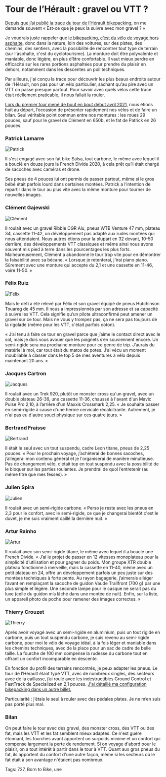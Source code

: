 # Tour de l&#8217;Hérault : gravel ou VTT ?

[Depuis que j’ai publié la trace du tour de l’Hérault bikepacking](https://tcrouzet.com/727tour/), on me demande souvent « Est-ce que je peux la suivre avec mon gravel ? »

Je voudrais juste rappeler que [le bikepacking, c’est du vélo de voyage hors asphalte](https://bikepacking.com/plog/what-is-bikepacking/), donc dans la nature, loin des voitures, sur des pistes, des chemins, des sentiers, avec la possibilité de rencontrer tout type de terrain (sur l'asphalte, c'est du cyclotourisme). La monture doit être polyvalente et maniable, donc légère, en plus d’être confortable. Il vaut mieux perdre en efficacité sur les rares portions asphaltées pour prendre du plaisir en dehors, notamment dans les descentes un poil techniques.

Par ailleurs, j'ai conçu la trace pour découvrir les plus beaux endroits autour de l'Hérault, non pas pour un vélo particulier, sachant qu'au pire avec un VTT on passe presque partout. Pour savoir avec quels vélos cette trace était réellement praticable, il nous fallait la rouler.

[Lors du premier tour mené de bout en bout début avril 2021](https://tcrouzet.com/2021/04/08/tour-de-lherault-bikepacking-agrandir-limaginaire/), nous étions huit au départ, l’occasion de présenter rapidement nos vélos et de faire un bilan. Seul véritable point commun entre nos montures : les roues 29 pouces, sauf pour le gravel de Clément en 650b, et le fat de Patrick en 26 pouces.

### Patrick Lamarre

![Patrick](https://tcrouzet.com/images_tc/2021/04/IMG_8822.jpeg)

Il s’est engagé avec son fat bike Salsa, tout carbone, le même avec lequel il a bouclé en douze jours la French Divide 2020, à cela prêt qu’il était chargé de sacoches avec caméras et drone.

Ses pneus de 4 pouces lui ont permis de passer partout, même si le gros bébé était parfois lourd dans certaines montées. Patrick a l’intention de repartir dans le tour au plus vite avec la même monture pour tourner de nouvelles images.

### Clément Gajewski

![Clément](https://tcrouzet.com/images_tc/2021/04/WhatsApp-Image-2021-04-08-at-12.48.03-2.jpeg)

Il roulait avec un gravel Ribble CGR Alu, pneus WTB Venture 47 mm, plateau 34, cassette 11-42, un développement pas adapté aux rudes montées qui nous attendaient. Nous autres étions pour la plupart en 32 devant, 10-50 derrière, des développements VTT classiques et même ainsi nous avons souvent mis pied à terre dans les pourcentages les plus forts. Malheureusement, Clément a abandonné le tour trop vite pour en démontrer la faisabilité avec sa bécane. « Lorsque je retenterai, j'irai piano piano. Sûrement avec une monture qui accepte du 2,1 et une cassette en 11-46, voire 11-50. »

### Félix Ruiz

![Félix](https://tcrouzet.com/images_tc/2021/04/WhatsApp-Image-2021-04-08-at-12.47.39-1.jpeg)

Mais le défi a été relevé par Félix et son gravel équipé de pneus Hutchinson Touareg de 45 mm. Il nous a impressionnés par son adresse et sa capacité à suivre les VTT. Cela signifie qu’un pilote ultraconfirmé peut amener un gravel sur ce tour. Mais ne vous y trompez pas, ça ne sera pas toujours de la rigolade (même pour les VTT, c'était parfois coton).

« J’ai tenu à faire ce tour en gravel parce que j’aime le contact direct avec le sol, mais je dois vous avouer que les poignets s’en souviennent encore. Un semi-rigide sera ma prochaine monture pour ce genre de trip. J’aurais du matériel à moi, car tout était du matos de potes. J’ai vécu un moment inoubliable à classer dans le top 5 de mes aventures à vélo depuis maintenant 20 ans. »

### Jacques Cartron

![Jacques](https://tcrouzet.com/images_tc/2021/04/WhatsApp-Image-2021-04-08-at-12.47.32-1.jpeg)

Il roulait avec un Trek 920, plutôt un monster cross qu'un gravel, avec un double plateau 26-36, une cassette 11-36, chaussé à l'avant d'un Mavic Pulse Pro 2,10, à l’arrière d'un Maxxis Crossmark 2,25. « Je souhaite passer en semi-rigide à cause d'une hernie cervicale récalcitrante. Autrement, je n'ai pas eu d'autre souci physique sur ces quatre jours. »

### Bertrand Fraisse

![Bertrand](https://tcrouzet.com/images_tc/2021/04/WhatsApp-Image-2021-04-08-at-12.46.27-1.jpeg)

Il était le seul avec un tout suspendu, cadre Leon titane, pneus de 2,25 pouces. « Pour le prochain voyage, j’achèterai de bonnes sacoches, j’allégerai mon contenu général et je l'organiserai de manière minutieuse. Pas de changement vélo, c'était top en tout suspendu avec la possibilité de le bloquer sur les parties roulantes. Je prendrai de quoi l’entretenir (au même titre que mes fesses). »

### Julien Spira

![Julien](https://tcrouzet.com/images_tc/2021/04/WhatsApp-Image-2021-04-08-at-12.47.48-1.jpeg)

Il roulait avec un semi-rigide carbone. « Perso je reste avec les pneus en 2,3 pour le confort, avec le semi-rigide, ce que je changerai bientôt c'est le duvet, je me suis vraiment caillé la dernière nuit. »

### Artur Rainho

![Artur](https://tcrouzet.com/images_tc/2021/04/WhatsApp-Image-2021-04-08-at-12.48.22-1.jpeg)

Il roulait avec son semi-rigide titane, le même avec lequel il a bouclé une French Divide. « J’ai le projet de passer en 12 vitesses monoplateau pour la simplicité d’utilisation et pour gagner du poids. Mon groupe XTR double plateau fonctionne à merveille, mais la cassette en 11-40, même avec un petit plateau en 24, offre un développement parfois un peu juste sur des montées techniques à forte pente. Au rayon bagagerie, j’aimerais alléger l’avant en remplaçant la sacoche de guidon Vaude Trailfront (700 g) par une plus simple et légère. Une seconde lampe pour le casque ne serait pas du luxe (celle du guidon m’a lâché dans une montée de nuit). Enfin, sur la liste, un appareil photo de poche pour ramener des images correctes. »

### Thierry Crouzet

![Thierry](https://tcrouzet.com/images_tc/2021/04/WhatsApp-Image-2021-04-08-at-12.47.56-1.jpeg)

Après avoir voyagé avec un semi-rigide en aluminium, puis un tout rigide en carbone, puis un tout suspendu carbone, je suis revenu au semi-rigide carbone, pour moi le vélo de voyage idéal, à la fois léger et maniable dans les chemins techniques, avec de la place pour un sac de cadre de belle taille. La fourche de 100 mm compense la rudesse du carbone tout en offrant un confort incomparable en descente.

En fonction du profil des terrains rencontrés, je peux adapter les pneus. Le tour de l’Hérault étant typé VTT, avec de nombreux singles, des secteurs avec de la caillasse, j’ai roulé avec les indestructibles Ground Control et FastTrack de Specialized en 2,1 pouces. [J'ai détaillé ma configuration bikepacking dans un autre billet.](https://tcrouzet.com/2021/03/26/config-bikepacking-avril-2021/)

Particularité : j’étais le seul à rouler avec des pédales plates. Je ne m’en suis pas porté plus mal.

### Bilan

On peut faire le tour avec des gravel, des monster cross, des VTT ou des fat, mais les VTT et les fat semblent mieux adaptés. Ce n'est guère étonnant, les fourches avant apportent un surpoids minime et un confort qui compense largement la perte de rendement. Si on voyage d'abord pour le plaisir, on a tout intérêt à partir dans le tour à VTT. Quant aux gros pneus du fat, ils apportent du confort d'une autre façon, même si les secteurs où le fat était à son avantage n'étaient pas nombreux.

Tags: 727, Born to Bike, une